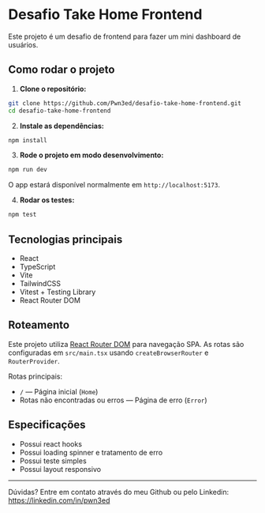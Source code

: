 # Desafio Take Home Frontend

Este projeto é um desafio de frontend para fazer um mini dashboard de usuários.


## Como rodar o projeto

1. **Clone o repositório:**

  ```bash
  git clone https://github.com/Pwn3ed/desafio-take-home-frontend.git
  cd desafio-take-home-frontend
  ```

2. **Instale as dependências:**

  ```bash
  npm install
  ```

3. **Rode o projeto em modo desenvolvimento:**

  ```bash
  npm run dev
  ```

  O app estará disponível normalmente em `http://localhost:5173`.

4. **Rodar os testes:**

  ```bash
  npm test
  ```


## Tecnologias principais
- React
- TypeScript
- Vite
- TailwindCSS
- Vitest + Testing Library
- React Router DOM

## Roteamento

Este projeto utiliza [React Router DOM](https://reactrouter.com/) para navegação SPA. As rotas são configuradas em `src/main.tsx` usando `createBrowserRouter` e `RouterProvider`.

Rotas principais:
- `/` — Página inicial (`Home`)
- Rotas não encontradas ou erros — Página de erro (`Error`)

## Especificações
- Possui react hooks
- Possui loading spinner e tratamento de erro
- Possui teste simples
- Possui layout responsivo

---

Dúvidas? Entre em contato através do meu Github ou pelo Linkedin: https://linkedin.com/in/pwn3ed